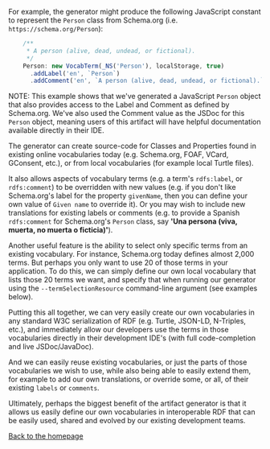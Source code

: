For example, the generator might produce the following JavaScript constant to
represent the `Person` class from Schema.org (i.e. `https://schema.org/Person`):
```javascript
    /**
     * A person (alive, dead, undead, or fictional).
     */
    Person: new VocabTerm(_NS('Person'), localStorage, true)
      .addLabel('en', `Person`)
      .addComment('en', `A person (alive, dead, undead, or fictional).`),
```

NOTE: This example shows that we've generated a JavaScript `Person` object that
also provides access to the Label and Comment as defined by Schema.org. We've
also used the Comment value as the JSDoc for this `Person` object, meaning
users of this artifact will have helpful documentation available directly in
their IDE.    

The generator can create source-code for Classes and Properties found in
existing online vocabularies today (e.g. Schema.org, FOAF, VCard, GConsent,
etc.), or from local vocabularies (for example local Turtle files).

It also allows aspects of vocabulary terms (e.g. a term's `rdfs:label`, or 
`rdfs:comment`) to be overridden with new values (e.g. if you don't like
Schema.org's label for the property `givenName`, then you can define your own
value of `Given name` to override it). Or you may wish to include new
translations for existing labels or comments (e.g. to provide a Spanish
`rdfs:comment` for Schema.org's `Person` class, say **'Una persona (viva,
muerta, no muerta o ficticia)'**).

Another useful feature is the ability to select only specific terms from an
existing vocabulary. For instance, Schema.org today defines almost 2,000 terms.
But perhaps you only want to use 20 of those terms in your application. To do
this, we can simply define our own local vocabulary that lists those 20 terms
we want, and specify that when running our generator using the
`--termSelectionResource` command-line argument (see examples below).

Putting this all together, we can very easily create our own vocabularies in
any standard W3C serialization of RDF (e.g. Turtle, JSON-LD, N-Triples, etc.),
and immediately allow our developers use the terms in those vocabularies
directly in their development IDE's (with full code-completion and live
JSDoc/JavaDoc). 

And we can easily reuse existing vocabularies, or just the parts of those
vocabularies we wish to use, while also being able to easily extend them, for
example to add our own translations, or override some, or all, of their
existing `labels` or `comments`.

Ultimately, perhaps the biggest benefit of the artifact generator is that it
allows us easily define our own vocabularies in interoperable RDF that can be
easily used, shared and evolved by our existing development teams.

[Back to the homepage](../README.md)